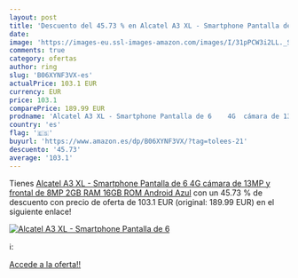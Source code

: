```yaml
---
layout: post
title: 'Descuento del 45.73 % en Alcatel A3 XL - Smartphone Pantalla de 6'
date: 
image: 'https://images-eu.ssl-images-amazon.com/images/I/31pPCW3i2LL._SL200_.jpg'
comments: true
category: ofertas
author: ring
slug: 'B06XYNF3VX-es'
actualPrice: 103.1 EUR
currency: EUR
price: 103.1
comparePrice: 189.99 EUR
prodname: 'Alcatel A3 XL - Smartphone Pantalla de 6    4G  cámara de 13MP y frontal de 8MP  2GB RAM  16GB ROM  Android   Azul'
country: 'es'
flag: '🇪🇸'
buyurl: 'https://www.amazon.es/dp/B06XYNF3VX/?tag=tolees-21'
descuento: '45.73'
average: '103.1'
---
```


Tienes [Alcatel A3 XL - Smartphone Pantalla de 6    4G  cámara de 13MP y frontal de 8MP  2GB RAM  16GB ROM  Android   Azul](https://www.amazon.es/dp/B06XYNF3VX/?tag=tolees-21) con un 45.73 % de descuento con precio de oferta de 103.1 EUR (original: 189.99 EUR) en el siguiente enlace!

[![Alcatel A3 XL - Smartphone Pantalla de 6](https://images-eu.ssl-images-amazon.com/images/I/31pPCW3i2LL._SL200_.jpg)](https://www.amazon.es/dp/B06XYNF3VX/?tag=tolees-21)

ℹ️:


[Accede a la oferta!!](https://www.amazon.es/dp/B06XYNF3VX/?tag=tolees-21)

